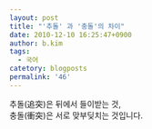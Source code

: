```yaml
---
layout: post
title: "'추돌' 과 '충돌'의 차이"
date: 2010-12-10 16:25:47+0900
author: b.kim
tags:
  - 국어
catetory: blogposts
permalink: '46'
---
```


  
추돌(追突)은 뒤에서 들이받는 것,  
충돌(衝突)은 서로 맞부딪치는 것입니다.  
  


